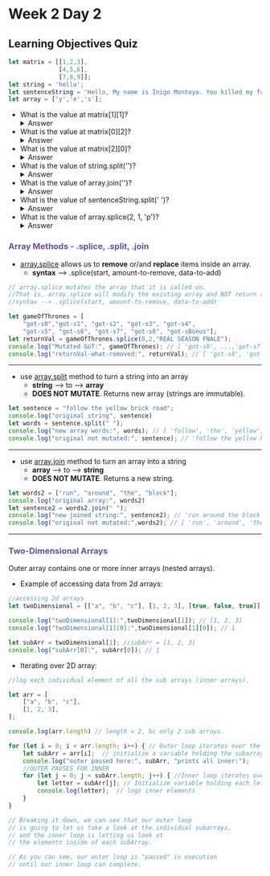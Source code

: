 # Week 2 Day 2

## Learning Objectives Quiz

```javascript
let matrix = [[1,2,3],
              [4,5,6],
              [7,8,9]];
let string = 'hello';
let sentenceString = 'Hello, My name is Inigo Montoya. You killed my father. Prepare to die.';
let array = ['y','e','s'];
```

- What is the value at matrix[1][1]?
    <details>
    <summary>Answer</summary>
    5
    </details>
- What is the value at matrix[0][2]?
    <details>
    <summary>Answer</summary>
    3
    </details>
- What is the value at matrix[2][0]?
    <details>
    <summary>Answer</summary>
    7
    </details>
- What is the value of string.split('')?
    <details>
    <summary>Answer</summary>
    ['h', 'e', 'l', 'l', 'o']
    </details>
- What is the value of array.join('')?
    <details>
    <summary>Answer</summary>
    'yes'
    </details>
- What is the value of sentenceString.split(' ')?
    <details>
    <summary>Answer</summary>   
    ['Hello,', 'My', 'name', 'is', 'Inigo', 'Montoya.', 'You', 'killed', 'my', 'father.', 'Prepare', 'to', 'die.']
    <br>
    *Important to note* There is a space in the argument for .split here, so instead of splitting on every character like it would if we called .split(''), it splits on every space. It will split the sentence on whatever character you put in the arguments.
    </details>
- What is the value of array.splice(2, 1, 'p')?
    <details>
    <summary>Answer</summary>
    ['y', 'e', 'p' ]
    <br>
    The first argument is the starting index, the second argument is the number of elements to delete, the third and any following arguments are elements to add at the starting index.
    </details>


### <span style="color:#674ea7;">Array Methods - .splice, .split, .join</span>

- [array.splice](https://developer.mozilla.org/en-US/docs/Web/JavaScript/Reference/Global_Objects/Array/splice) allows us to **remove** or/and **replace** items inside an array.
  - **syntax** --> .splice(start, amount-to-remove, data-to-add)

```javascript
// array.splice mutates the array that it is called on. 
//That is, array.splice will modify the existing array and NOT return a new array.
//syntax --> .splice(start, amount-to-remove, data-to-add)

let gameOfThrones = [
    "got-s0","got-s1", "got-s2", "got-s3", "got-s4", 
    "got-s5", "got-s6", "got-s7", "got-s8", "got-sBonus"];
let returnVal = gameOfThrones.splice(8,2,"REAL SEASON FNALE");
console.log("Mutated GoT:", gameOfThrones); // [ 'got-s0', ...,'got-s7', 'REAL SEASON FNALE']
console.log("returnVal-what-removed:", returnVal); // [ 'got-s8', 'got-sBonus' ]
```

---

- use [array.split](https://developer.mozilla.org/en-US/docs/Web/JavaScript/Reference/Global_Objects/String/split) method to turn a string into an array
  - **string** --> to --> **array**
  - **DOES NOT MUTATE**. Returns new array (strings are immutable).

```javascript
let sentence = "follow the yellow brick road";
console.log("original string", sentence)
let words = sentence.split(" ");
console.log("new array words:", words); // [ 'follow', 'the', 'yellow', 'brick', 'road' ]
console.log("original not mutated:", sentence); // 'follow the yellow brick road'
```

---

- use [array.join](https://developer.mozilla.org/en-US/docs/Web/JavaScript/Reference/Global_Objects/Array/join) method to turn an array into a string
  - **array** --> to --> **string**
  - **DOES NOT MUTATE**. Returns a new string.

```javascript
let words2 = ["run", "around", "the", "block"];
console.log("original array:", words2)
let sentence2 = words2.join(" ");
console.log("new joined string:", sentence2); // 'run around the block'
console.log("original not mutated:",words2); // [ 'run', 'around', 'the', 'block' ]
```

---

### <span style="color:#674ea7;">Two-Dimensional Arrays</span>

Outer array contains one or more inner arrays (nested arrays).

- Example of accessing data from 2d arrays:

```javascript
//accessing 2d arrays
let twoDimensional = [["a", "b", "c"], [1, 2, 3], [true, false, true]];

console.log("twoDimensional[1]:",twoDimensional[1]); // [1, 2, 3]
console.log("twoDimensional[1][0]:",twoDimensional[1][0]); // 1

let subArr = twoDimensional[1]; //subArr = [1, 2, 3]
console.log("subArr[0]:", subArr[0]); // 1
```

- Iterating over 2D array:

```javascript
//log each individual element of all the sub arrays (inner arrays).

let arr = [
    ["a", "b", "c"], 
    [1, 2, 3], 
];

console.log(arr.length) // length = 2, bc only 2 sub arrays.

for (let i = 0; i < arr.length; i++) { // Outer loop iterates over the array
    let subArr = arr[i];  // initialize a variable holding the subarray 
    console.log("outer paused here:", subArr, "prints all inner:");
    //OUTER PAUSES FOR INNER
    for (let j = 0; j < subArr.length; j++) { //Inner loop iterates over subarray
        let letter = subArr[j]; // Initialize variable holding each letter
        console.log(letter);  // logs inner elements
    }
}

// Breaking it down, we can see that our outer loop 
// is going to let us take a look at the individual subarrays, 
// and the inner loop is letting us look at 
// the elements inside of each subArray. 

// As you can see, our outer loop is "paused" in execution 
// until our inner loop can complete.
```
